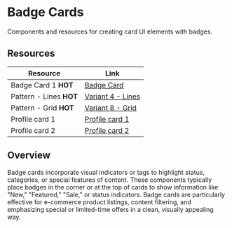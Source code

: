 # Badge Cards

Components and resources for creating card UI elements with badges.

## Resources

| Resource | Link |
|---|---|
| Badge Card 1 **HOT** | [Badge Card](https://uiverse.io/mrhyddenn/massive-earwig-94) |
| Pattern - Lines **HOT** | [Variant 4 - Lines](https://ui.indie-starter.dev/docs/cards-with-pattern#variant-4-lines) |
| Pattern - Grid **HOT** | [Variant 8 - Grid](https://ui.indie-starter.dev/docs/cards-with-pattern#variant-8-grid) |
| Profile card 1 | [Profile card 1](https://codepen.io/team/jotform/details/XWmqoMp) |
| Profile card 2 | [Profile card 2](https://codepen.io/littlesnippets/pen/VvOwbw) |

## Overview

Badge cards incorporate visual indicators or tags to highlight status, categories, or special features of content. These components typically place badges in the corner or at the top of cards to show information like "New," "Featured," "Sale," or status indicators. Badge cards are particularly effective for e-commerce product listings, content filtering, and emphasizing special or limited-time offers in a clean, visually appealing way. 